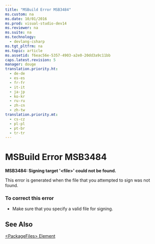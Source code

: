 ```yaml
---
title: "MSBuild Error MSB3484"
ms.custom: na
ms.date: 10/01/2016
ms.prod: visual-studio-dev14
ms.reviewer: na
ms.suite: na
ms.technology: 
  - devlang-csharp
ms.tgt_pltfrm: na
ms.topic: article
ms.assetid: f6eac56e-5357-4903-a2e0-20dd3a9c11bb
caps.latest.revision: 5
manager: douge
translation.priority.ht: 
  - de-de
  - es-es
  - fr-fr
  - it-it
  - ja-jp
  - ko-kr
  - ru-ru
  - zh-cn
  - zh-tw
translation.priority.mt: 
  - cs-cz
  - pl-pl
  - pt-br
  - tr-tr
---
```

# MSBuild Error MSB3484
**MSB3484: Signing target '<file\>' could not be found.**  
  
 This error is generated when the file that you attempted to sign was not found.  
  
### To correct this error  
  
-   Make sure that you specify a valid file for signing.  
  
## See Also  
 [<PackageFiles\> Element](../VS_IDE/-PackageFiles--Element--Bootstrapper-.md)